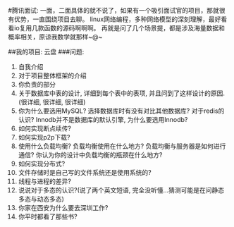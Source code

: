 #腾讯面试: 
一面，二面具体的就不说了，如果有一个吸引面试官的项目，那就很有优势，一直围绕项目去聊。
linux网络编程，多种网络模型的深刻理解，最好看看io复用几款函数的源码啊啊啊。
再就是问了几个场景提，都是涉及海量数据和概率相关，原谅我数学就那样~@~

##我的项目: 云盘
###问题:
1. 自我介绍
2. 对于项目整体框架的介绍
3. 你负责的部分
5. 关于数据库中表的设计, 详细到每个表中的表项, 并且问到了这样设计的原因.(很详细, 很详细, 很详细)
6. 你为什么要选用MySQL? 选择数据库时有没有对比其他数据库? 对于redis的认识? Innodb并不是数据库的默认引擎, 为什么要选用Innodb? 
7. 如何实现断点续传?
8. 如何实现p2p下载?
9. 使用什么负载均衡? 负载均衡使用在什么地方? 负载均衡与服务器是如何进行通信? 你认为你的设计中负载均衡的瓶颈在什么地方?
10. 如何实现分布式?
11. 文件存储时是自己写的文件系统还是使用系统的?
12. 线程与进程的差异?
13. 说说对于多态的认识?(说了两个英文短语, 完全没听懂...猜测可能是在问静态多态与动态多态)
14. 你家在西安为什么要去深圳工作?
15. 你平时都看了那些书?
